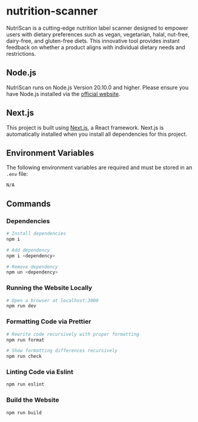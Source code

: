 ﻿# nutrition-scanner
NutriScan is a cutting-edge nutrition label scanner designed to empower users with dietary preferences such as vegan, vegetarian, halal, nut-free, dairy-free, and gluten-free diets. This innovative tool provides instant feedback on whether a product aligns with individual dietary needs and restrictions.



## Node.js

NutriScan runs on Node.js Version 20.10.0 and higher. Please ensure you have Node.js installed via the [official website](https://nodejs.org/en).

## Next.js

This project is built using [Next.js](https://nextjs.org), a React framework. Next.js is automatically installed when you install all dependencies for this project.

## Environment Variables

The following environment variables are required and must be stored in an `.env` file:

```env
N/A
```

## Commands

### Dependencies

```bash
# Install dependencies
npm i

# Add dependency
npm i <dependency>

# Remove dependency
npm un <dependency>
```

### Running the Website Locally

```bash
# Open a browser at localhost:3000
npm run dev
```

### Formatting Code via Prettier

```bash
# Rewrite code recursively with proper formatting
npm run format

# Show formatting differences recursively
npm run check
```

### Linting Code via Eslint

```bash
npm run eslint
```

### Build the Website

```bash
npm run build
```
